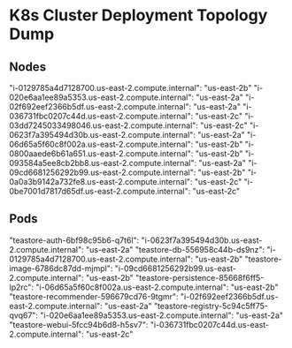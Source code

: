 # K8s Cluster Deployment Topology Dump

## Nodes

"i-0129785a4d7128700.us-east-2.compute.internal": "us-east-2b"
"i-020e6aa1ee89a5353.us-east-2.compute.internal": "us-east-2a"
"i-02f692eef2366b5df.us-east-2.compute.internal": "us-east-2a"
"i-036731fbc0207c44d.us-east-2.compute.internal": "us-east-2c"
"i-03dd7245033498046.us-east-2.compute.internal": "us-east-2c"
"i-0623f7a395494d30b.us-east-2.compute.internal": "us-east-2a"
"i-06d65a5f60c8f002a.us-east-2.compute.internal": "us-east-2b"
"i-0800aaede6b61a651.us-east-2.compute.internal": "us-east-2b"
"i-093584a5ee8cb2bb8.us-east-2.compute.internal": "us-east-2a"
"i-09cd6681256292b99.us-east-2.compute.internal": "us-east-2b"
"i-0a0a3b9142a732fe8.us-east-2.compute.internal": "us-east-2c"
"i-0be7001d7817d65df.us-east-2.compute.internal": "us-east-2c"

## Pods

"teastore-auth-6bf98c95b6-q7t6l": "i-0623f7a395494d30b.us-east-2.compute.internal": "us-east-2a"
"teastore-db-556958c44b-ds9nz": "i-0129785a4d7128700.us-east-2.compute.internal": "us-east-2b"
"teastore-image-6786dc87dd-mjmpl": "i-09cd6681256292b99.us-east-2.compute.internal": "us-east-2b"
"teastore-persistence-85668f6ff5-lp2rc": "i-06d65a5f60c8f002a.us-east-2.compute.internal": "us-east-2b"
"teastore-recommender-596679cd76-9tgmr": "i-02f692eef2366b5df.us-east-2.compute.internal": "us-east-2a"
"teastore-registry-5c94c5ff75-qvq67": "i-020e6aa1ee89a5353.us-east-2.compute.internal": "us-east-2a"
"teastore-webui-5fcc94b6d8-h5sv7": "i-036731fbc0207c44d.us-east-2.compute.internal": "us-east-2c"
